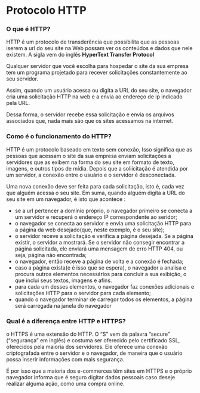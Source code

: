 # Protocolo HTTP

### O que é HTTP?

HTTP é um protocolo de transderência que possibilita que as pessoas iserem a url do seu site na Web
possam ver os conteúdos e dados que nele existem. A sigla vem do inglês **HyperText Transfer Protocol**

Qualquer servidor que você escolha para hospedar o site da sua empresa tem um programa projetado para
recever solicitações constantemente ao seu servidor.

Assim, quando um usuário acessa ou digita a URL do seu site, o navegador cria uma solicitação HTTP na web e a envia ao endereço de ip indicado pela URL.

Dessa forma, o servidor recebe essa solicitação e envia os arquivos associados que, nada mais são que os sites acessamos na internet.

### Como é o funcionamento do HTTP?
HTTP é um protocolo baseado em texto sem conexão, Isso significa que as pessoas que acessam o site da sua empresa enviam solicitações a servidores que as exibem na forma do seu site em formato de texto, imagens, e outros tipos de mídia. Depois que a soliicitação é atendida por um servidor, a conexão entre o usuário e o servidor é desconectada.

Uma nova conexão deve ser feita para cada solicitação, isto é, cada vez que alguém acessa o seu site. Em suma, quando alguém digita a URL do seu site em um navegador, é isto que acontece :

+ se a url pertencer a domínio próprio, o navegador primeiro se conecta a um servidor e recuperá o endereço IP correspondente ao seridor;
+ o navegador se conecta ao servidor e envia uma solicitação HTTP para a página da web desejado(que, neste exemplo, é o seu site);
+ o servidor receve a solicitação e verifica a página desejada. Se a página existir, o servidor a mostrará. Se o servidor não consegir encontrar a página solicitada, ele enviará uma mensagem de erro HTTP 404, ou seja, página não encontrada;
+ o navegador, então receve a página de volta e a conexão é fechada;
+ caso a página exista(e é isso que se espera), o navegador a analisa e procura outros elementos necessários para concluir a sua exibição, o que inclui seus textos, imagens e afins.
+ para cada um desses elementos, o navegador faz conexões adicionais e solicitações HTTP para o servidor para cada elemento;
+ quando o navegador terminar de carregor todos os elementos, a página será carregada na janela do navegador

### Qual é a diferença entre HTTP e HTTPS?

o HTTPS é uma extensão do HTTP. O “S” vem da palavra “secure” (“segurança” em inglês) e costuma ser oferecido pelo certificado SSL, oferecidos pela maioria dos servidores. Ele oferece uma conexão criptografada entre o servidor e o navegador, de maneira que o usuário possa inserir informações com mais segurança.


É por isso que a maioria dos e-commerces têm sites em HTTPS e o próprio navegador informa que é seguro digitar dados pessoais caso deseje realizar alguma ação, como uma compra online.

 
